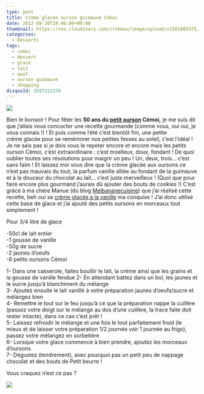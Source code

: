 ```yaml
---
type: post
title: Crème glacée ourson guimauve Cémoi
date: 2012-08-30T18:46:00+00:00
thumbnail: https://res.cloudinary.com/crokmou/image/upload/v1501605575/20120830_glace_vanille_ourson_guimauve_0028-73x110_gjijcm.jpg
categories: 
  - Desserts
tags: 
  - cemoi
  - dessert
  - glace
  - lait
  - oeuf
  - ourson guimauve
  - shopping
disqusId: 3597222278
---
```


[![](http://4.bp.blogspot.com/-O075lVKImAE/UD-YWjjh_sI/AAAAAAAADvc/onLAUYxCPkM/s320/20120830_glace_vanille_ourson_guimauve_bann.jpg)](http://4.bp.blogspot.com/-O075lVKImAE/UD-YWjjh_sI/AAAAAAAADvc/onLAUYxCPkM/s1600/20120830_glace_vanille_ourson_guimauve_bann.jpg)

Bien le bonsoir ! Pour fêter les **50 ans du [petit ourson](http://www.petitourson.fr/) Cémoi,** je me suis dit que j’allais vous concocter une recette gourmande (comme vous, oui oui, je vous connais !) ! Et puis comme l’été c’est bientôt fini, une petite crème glacée pour se remémorer nos petites fesses au soleil, c’est l’idéal ! Je ne sais pas si je dois vous le repeter encore et encore mais les petits ourson Cémoi, c’est extraordinaire : c’est moelleux, doux, fondant ! De quoi oublier toutes ses résolutions pour maigrir un peu ! Un, deux, trois… c’est sans faim ! Et laissez moi vous dire que la crème glacée aux oursons ce n’est pas mauvais du tout, la parfum vanille alliée au fondant de la guimauve et à la douceur du chocolat au lait… c’est juste merveilleux ! (Quoi que pour faire encore plus gourmand j’aurais dû ajouter des bouts de cookies !) C’est grâce à ma chère Manue (du blog [Melbananecuisine](http://melbananecuisine.over-blog.com/)) que j’ai réalisé cette recette, beh oui sa [crème glacée à la vanille](http://melbananecuisine.over-blog.com/article-glace-chocolat-blanc-vanille-cookies-et-chamallow-104856220-comments.html#anchorComment) ma conquise ! J’ai donc utilisé cette base de glace et j’ai ajouté des petits oursons en morceaux tout simplement !



Pour 3/4 litre de glace

-50cl de lait entier  
-1 gousse de vanille  
-50g de sucre  
-2 jaunes d’oeufs  
-6 petits oursons Cémoi

1- Dans une casserole, faites bouillir le lait, la crème ainsi que les grains et la gousse de vanille fendue 2- En attendant battez dans un bol, les jaunes et le sucre jusqu’à blanchiment du mélange  
3- Ajoutez ensuite le lait vanillé à votre préparation jaunes d’oeufs/sucre et mélangez bien  
4- Remettre le tout sur le feu jusqu’à ce que la préparation nappe la cuillère (passez votre doigt sur le mélange au dos d’une cuillère, la trace faite doit rester intacte), dans ce cas c’est prêt !  
5- Laissez refroidir le mélange et une fois le tout parfaitement froid (le mieux et de laisser votre préparation 1/2 journée voir 1 journée au frigo), passez votre mélangez en sorbetière  
6- Lorsque votre glace commence à bien prendre, ajoutez les morceaux d’oursons  
7- Dégustez (tendrement), avec pourquoi pas un petit peu de nappage chocolat et des bouts de Petit beurre !



Vous craquez n’est ce pas ?

[![](http://1.bp.blogspot.com/-m6TGgeo9bJY/UD-mJvurGsI/AAAAAAAADwk/zrmnC01sjTE/s200/ourson_300_dpi.990b3091821.w300-817d5.jpeg)](http://1.bp.blogspot.com/-m6TGgeo9bJY/UD-mJvurGsI/AAAAAAAADwk/zrmnC01sjTE/s1600/ourson_300_dpi.990b3091821.w300-817d5.jpeg)